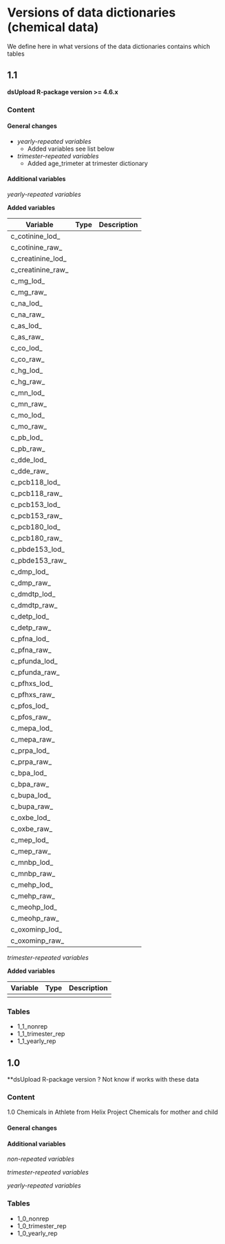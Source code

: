 # Versions of data dictionaries (chemical data)
We define here in what versions of the data dictionaries contains which tables

## 1.1
**dsUpload R-package version >= 4.6.x**

### Content

#### General changes
- *yearly-repeated variables*
  - Added variables see list below
- *trimester-repeated variables*
  - Added age_trimeter at trimester dictionary

#### Additional variables 

*yearly-repeated variables*

**Added variables**

| Variable        | Type        | Description                     |
| ----------------| ----------- | ------------------------------- |
|c_cotinine_lod_  |             |                                 |
|c_cotinine_raw_  |             |                                 |
|c_creatinine_lod_|             |                                 |
|c_creatinine_raw_|             |                                 |
|c_mg_lod_        |             |                                 |
|c_mg_raw_        |             |                                 |
|c_na_lod_        |             |                                 |
|c_na_raw_        |             |                                 |
|c_as_lod_        |             |                                 |
|c_as_raw_        |             |                                 |
|c_co_lod_        |             |                                 |
|c_co_raw_        |             |                                 |
|c_hg_lod_        |             |                                 |
|c_hg_raw_        |             |                                 |
|c_mn_lod_        |             |                                 |
|c_mn_raw_        |             |                                 |
|c_mo_lod_        |             |                                 |
|c_mo_raw_        |             |                                 |
|c_pb_lod_        |             |                                 |
|c_pb_raw_        |             |                                 |
|c_dde_lod_       |             |                                 |
|c_dde_raw_       |             |                                 |
|c_pcb118_lod_    |             |                                 |
|c_pcb118_raw_    |             |                                 |
|c_pcb153_lod_    |             |                                 |
|c_pcb153_raw_    |             |                                 |
|c_pcb180_lod_    |             |                                 |
|c_pcb180_raw_    |             |                                 |
|c_pbde153_lod_   |             |                                 |
|c_pbde153_raw_   |             |                                 |
|c_dmp_lod_       |             |                                 |
|c_dmp_raw_       |             |                                 |
|c_dmdtp_lod_     |             |                                 |
|c_dmdtp_raw_     |             |                                 |
|c_detp_lod_      |             |                                 |
|c_detp_raw_      |             |                                 |
|c_pfna_lod_      |             |                                 |
|c_pfna_raw_      |             |                                 |
|c_pfunda_lod_    |             |                                 |
|c_pfunda_raw_    |             |                                 |
|c_pfhxs_lod_     |             |                                 |
|c_pfhxs_raw_     |             |                                 |
|c_pfos_lod_      |             |                                 |
|c_pfos_raw_      |             |                                 |
|c_mepa_lod_      |             |                                 |
|c_mepa_raw_      |             |                                 |
|c_prpa_lod_      |             |                                 |
|c_prpa_raw_      |             |                                 |
|c_bpa_lod_       |             |                                 |
|c_bpa_raw_       |             |                                 |
|c_bupa_lod_      |             |                                 |
|c_bupa_raw_      |             |                                 |
|c_oxbe_lod_      |             |                                 |
|c_oxbe_raw_      |             |                                 |
|c_mep_lod_       |             |                                 |
|c_mep_raw_       |             |                                 |
|c_mnbp_lod_      |             |                                 |
|c_mnbp_raw_      |             |                                 |
|c_mehp_lod_      |             |                                 |
|c_mehp_raw_      |             |                                 |
|c_meohp_lod_     |             |                                 |
|c_meohp_raw_     |             |                                 |
|c_oxominp_lod_   |             |                                 |
|c_oxominp_raw_   |             |                                 |

*trimester-repeated variables*

**Added variables**

| Variable | Type    | Description                        |
| ---------| ------- | ---------------------------------- |
|          |         |                                    |

### Tables
- 1_1_nonrep
- 1_1_trimester_rep
- 1_1_yearly_rep

## 1.0
**dsUpload R-package version ? Not know if works with these data

### Content
1.0 Chemicals in Athlete from Helix Project
Chemicals for mother and child

#### General changes

#### Additional variables 

*non-repeated variables*

*trimester-repeated variables*

*yearly-repeated variables*

### Tables
- 1_0_nonrep
- 1_0_trimester_rep
- 1_0_yearly_rep
